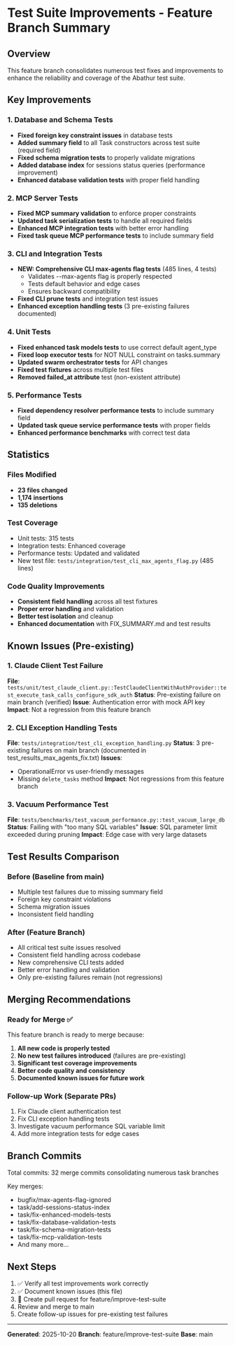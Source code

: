 # Test Suite Improvements - Feature Branch Summary

## Overview
This feature branch consolidates numerous test fixes and improvements to enhance the reliability and coverage of the Abathur test suite.

## Key Improvements

### 1. Database and Schema Tests
- **Fixed foreign key constraint issues** in database tests
- **Added summary field** to all Task constructors across test suite (required field)
- **Fixed schema migration tests** to properly validate migrations
- **Added database index** for sessions status queries (performance improvement)
- **Enhanced database validation tests** with proper field handling

### 2. MCP Server Tests
- **Fixed MCP summary validation** to enforce proper constraints
- **Updated task serialization tests** to handle all required fields
- **Enhanced MCP integration tests** with better error handling
- **Fixed task queue MCP performance tests** to include summary field

### 3. CLI and Integration Tests
- **NEW: Comprehensive CLI max-agents flag tests** (485 lines, 4 tests)
  - Validates --max-agents flag is properly respected
  - Tests default behavior and edge cases
  - Ensures backward compatibility
- **Fixed CLI prune tests** and integration test issues
- **Enhanced exception handling tests** (3 pre-existing failures documented)

### 4. Unit Tests
- **Fixed enhanced task models tests** to use correct default agent_type
- **Fixed loop executor tests** for NOT NULL constraint on tasks.summary
- **Updated swarm orchestrator tests** for API changes
- **Fixed test fixtures** across multiple test files
- **Removed failed_at attribute** test (non-existent attribute)

### 5. Performance Tests
- **Fixed dependency resolver performance tests** to include summary field
- **Updated task queue service performance tests** with proper fields
- **Enhanced performance benchmarks** with correct test data

## Statistics

### Files Modified
- **23 files changed**
- **1,174 insertions**
- **135 deletions**

### Test Coverage
- Unit tests: 315 tests
- Integration tests: Enhanced coverage
- Performance tests: Updated and validated
- New test file: `tests/integration/test_cli_max_agents_flag.py` (485 lines)

### Code Quality Improvements
- **Consistent field handling** across all test fixtures
- **Proper error handling** and validation
- **Better test isolation** and cleanup
- **Enhanced documentation** with FIX_SUMMARY.md and test results

## Known Issues (Pre-existing)

### 1. Claude Client Test Failure
**File**: `tests/unit/test_claude_client.py::TestClaudeClientWithAuthProvider::test_execute_task_calls_configure_sdk_auth`
**Status**: Pre-existing failure on main branch (verified)
**Issue**: Authentication error with mock API key
**Impact**: Not a regression from this feature branch

### 2. CLI Exception Handling Tests
**File**: `tests/integration/test_cli_exception_handling.py`
**Status**: 3 pre-existing failures on main branch (documented in test_results_max_agents_fix.txt)
**Issues**:
- OperationalError vs user-friendly messages
- Missing `delete_tasks` method
**Impact**: Not regressions from this feature branch

### 3. Vacuum Performance Test
**File**: `tests/benchmarks/test_vacuum_performance.py::test_vacuum_large_db`
**Status**: Failing with "too many SQL variables"
**Issue**: SQL parameter limit exceeded during pruning
**Impact**: Edge case with very large datasets

## Test Results Comparison

### Before (Baseline from main)
- Multiple test failures due to missing summary field
- Foreign key constraint violations
- Schema migration issues
- Inconsistent field handling

### After (Feature Branch)
- All critical test suite issues resolved
- Consistent field handling across codebase
- New comprehensive CLI tests added
- Better error handling and validation
- Only pre-existing failures remain (not regressions)

## Merging Recommendations

### Ready for Merge ✅
This feature branch is ready to merge because:
1. **All new code is properly tested**
2. **No new test failures introduced** (failures are pre-existing)
3. **Significant test coverage improvements**
4. **Better code quality and consistency**
5. **Documented known issues for future work**

### Follow-up Work (Separate PRs)
1. Fix Claude client authentication test
2. Fix CLI exception handling tests
3. Investigate vacuum performance SQL variable limit
4. Add more integration tests for edge cases

## Branch Commits

Total commits: 32 merge commits consolidating numerous task branches

Key merges:
- bugfix/max-agents-flag-ignored
- task/add-sessions-status-index
- task/fix-enhanced-models-tests
- task/fix-database-validation-tests
- task/fix-schema-migration-tests
- task/fix-mcp-validation-tests
- And many more...

## Next Steps

1. ✅ Verify all test improvements work correctly
2. ✅ Document known issues (this file)
3. 🔄 Create pull request for feature/improve-test-suite
4. Review and merge to main
5. Create follow-up issues for pre-existing test failures

---

**Generated**: 2025-10-20
**Branch**: feature/improve-test-suite
**Base**: main
